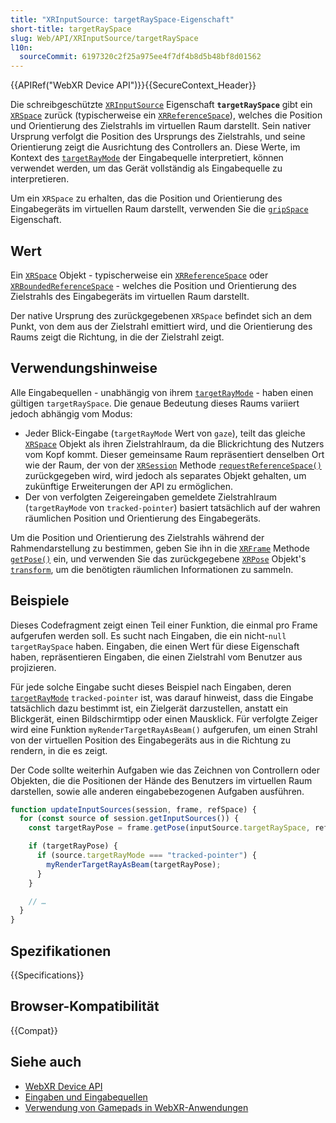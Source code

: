 ```yaml
---
title: "XRInputSource: targetRaySpace-Eigenschaft"
short-title: targetRaySpace
slug: Web/API/XRInputSource/targetRaySpace
l10n:
  sourceCommit: 6197320c2f25a975ee4f7df4b8d5b48bf8d01562
---
```


{{APIRef("WebXR Device API")}}{{SecureContext_Header}}

Die schreibgeschützte [`XRInputSource`](/de/docs/Web/API/XRInputSource) Eigenschaft
**`targetRaySpace`** gibt ein [`XRSpace`](/de/docs/Web/API/XRSpace) zurück
(typischerweise ein [`XRReferenceSpace`](/de/docs/Web/API/XRReferenceSpace)), welches die Position und
Orientierung des Zielstrahls im virtuellen Raum darstellt. Sein nativer Ursprung verfolgt
die Position des Ursprungs des Zielstrahls, und seine Orientierung zeigt die
Ausrichtung des Controllers an. Diese Werte, im Kontext des
[`targetRayMode`](/de/docs/Web/API/XRInputSource/targetRayMode) der Eingabequelle interpretiert, können
verwendet werden, um das Gerät vollständig als Eingabequelle zu interpretieren.

Um ein `XRSpace` zu erhalten, das die Position und
Orientierung des Eingabegeräts im virtuellen Raum darstellt, verwenden Sie die [`gripSpace`](/de/docs/Web/API/XRInputSource/gripSpace) Eigenschaft.

## Wert

Ein [`XRSpace`](/de/docs/Web/API/XRSpace) Objekt - typischerweise ein [`XRReferenceSpace`](/de/docs/Web/API/XRReferenceSpace) oder
[`XRBoundedReferenceSpace`](/de/docs/Web/API/XRBoundedReferenceSpace) - welches die Position und Orientierung des
Zielstrahls des Eingabegeräts im virtuellen Raum darstellt.

Der native Ursprung des zurückgegebenen `XRSpace` befindet sich an dem Punkt, von
dem aus der Zielstrahl emittiert wird, und die Orientierung des Raums zeigt die
Richtung, in die der Zielstrahl zeigt.

## Verwendungshinweise

Alle Eingabequellen - unabhängig von ihrem [`targetRayMode`](/de/docs/Web/API/XRInputSource/targetRayMode) - haben einen gültigen `targetRaySpace`.
Die genaue Bedeutung dieses Raums variiert jedoch abhängig vom Modus:

- Jeder Blick-Eingabe (`targetRayMode` Wert von `gaze`), teilt das
  gleiche [`XRSpace`](/de/docs/Web/API/XRSpace) Objekt als ihren Zielstrahlraum, da die Blickrichtung des
  Nutzers vom Kopf kommt. Dieser gemeinsame Raum repräsentiert denselben Ort wie der
  Raum, der von der [`XRSession`](/de/docs/Web/API/XRSession) Methode
  [`requestReferenceSpace()`](/de/docs/Web/API/XRSession/requestReferenceSpace) zurückgegeben wird, wird
  jedoch als separates Objekt gehalten, um zukünftige Erweiterungen der API zu ermöglichen.
- Der von verfolgten Zeigereingaben gemeldete Zielstrahlraum (`targetRayMode`
  von `tracked-pointer`) basiert tatsächlich auf der wahren räumlichen Position und
  Orientierung des Eingabegeräts.

Um die Position und Orientierung des Zielstrahls während der Rahmendarstellung zu bestimmen,
geben Sie ihn in die [`XRFrame`](/de/docs/Web/API/XRFrame) Methode [`getPose()`](/de/docs/Web/API/XRFrame/getPose) ein,
und verwenden Sie das zurückgegebene [`XRPose`](/de/docs/Web/API/XRPose) Objekt's
[`transform`](/de/docs/Web/API/XRPose/transform), um die benötigten räumlichen Informationen zu sammeln.

## Beispiele

Dieses Codefragment zeigt einen Teil einer Funktion, die einmal pro Frame aufgerufen werden soll. Es sucht nach Eingaben, die ein nicht-`null` `targetRaySpace` haben. Eingaben, die einen Wert für diese Eigenschaft haben, repräsentieren Eingaben, die einen Zielstrahl vom Benutzer aus projizieren.

Für jede solche Eingabe sucht dieses Beispiel nach Eingaben, deren [`targetRayMode`](/de/docs/Web/API/XRInputSource/targetRayMode) `tracked-pointer` ist, was darauf hinweist, dass die Eingabe tatsächlich dazu bestimmt ist, ein Zielgerät darzustellen, anstatt ein Blickgerät, einen Bildschirmtipp oder einen Mausklick. Für verfolgte Zeiger wird eine Funktion `myRenderTargetRayAsBeam()` aufgerufen, um einen Strahl von der virtuellen Position des Eingabegeräts aus in die Richtung zu rendern, in die es zeigt.

Der Code sollte weiterhin Aufgaben wie das Zeichnen von Controllern oder Objekten, die die Positionen der Hände des Benutzers im virtuellen Raum darstellen, sowie alle anderen eingabebezogenen Aufgaben ausführen.

```js
function updateInputSources(session, frame, refSpace) {
  for (const source of session.getInputSources()) {
    const targetRayPose = frame.getPose(inputSource.targetRaySpace, refSpace);

    if (targetRayPose) {
      if (source.targetRayMode === "tracked-pointer") {
        myRenderTargetRayAsBeam(targetRayPose);
      }
    }

    // …
  }
}
```

## Spezifikationen

{{Specifications}}

## Browser-Kompatibilität

{{Compat}}

## Siehe auch

- [WebXR Device API](/de/docs/Web/API/WebXR_Device_API)
- [Eingaben und Eingabequellen](/de/docs/Web/API/WebXR_Device_API/Inputs)
- [Verwendung von Gamepads in WebXR-Anwendungen](/de/docs/Web/API/WebXR_Device_API/Gamepads)
